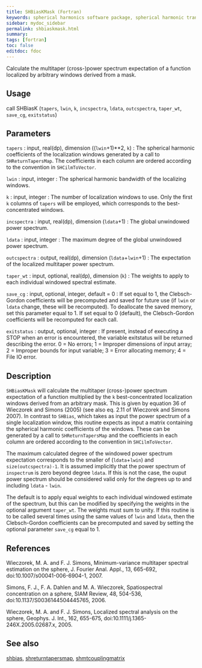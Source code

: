 ```yaml
---
title: SHBiasKMask (Fortran)
keywords: spherical harmonics software package, spherical harmonic transform, legendre functions, multitaper spectral analysis, fortran, Python, gravity, magnetic field
sidebar: mydoc_sidebar
permalink: shbiaskmask.html
summary:
tags: [fortran]
toc: false
editdoc: fdoc
---
```


Calculate the multitaper (cross-)power spectrum expectation of a function localized by arbitrary windows derived from a mask.

## Usage

call SHBiasK (`tapers`, `lwin`, `k`, `incspectra`, `ldata`, `outcspectra`, `taper_wt`, `save_cg`, `exitstatus`)

## Parameters

`tapers` : input, real(dp), dimension ((`lwin`+1)**2, `k`)
:   The spherical harmonic coefficients of the localization windows generated by a call to `SHReturnTapersMap`. The coefficients in each column are ordered according to the convention in `SHCilmToVector`.

`lwin` : input, integer
:   The spherical harmonic bandwidth of the localizing windows.

`k` : input, integer
:   The number of localization windows to use. Only the first `k` columns of `tapers` will be employed, which corresponds to the best-concentrated windows.

`incspectra` : input, real(dp), dimension (`ldata`+1)
:   The global unwindowed power spectrum.

`ldata` : input, integer
:   The maximum degree of the global unwindowed power spectrum.

`outcspectra` : output, real(dp), dimension (`ldata`+`lwin`+1)
:   The expectation of the localized multitaper power spectrum.

`taper_wt` : input, optional, real(dp), dimension (`k`)
:   The weights to apply to each individual windowed spectral estimate.

`save_cg` : input, optional, integer, default = 0
:   If set equal to 1, the Clebsch-Gordon coefficients will be precomputed and saved for future use (if `lwin` or `ldata` change, these will be recomputed). To deallocate the saved memory, set this parameter equal to 1. If set equal to 0 (default), the Clebsch-Gordon coefficients will be recomputed for each call.

`exitstatus` : output, optional, integer
:   If present, instead of executing a STOP when an error is encountered, the variable exitstatus will be returned describing the error. 0 = No errors; 1 = Improper dimensions of input array; 2 = Improper bounds for input variable; 3 = Error allocating memory; 4 = File IO error.

## Description

`SHBiasKMask` will calculate the multitaper (cross-)power spectrum expectation of a function multiplied by the `k` best-concentrated localization windows derived from an arbitrary mask. This is given by equation 36 of Wieczorek and Simons (2005) (see also eq. 2.11 of Wieczorek and Simons 2007). In contrast to `SHBias`, which takes as input the power spectrum of a single localization window, this routine expects as input a matrix containing the spherical harmonic coefficients of the windows. These can be generated by a call to `SHReturnTapersMap` and the coefficients in each column are ordered according to the convention in `SHCilmToVector`.

The maximum calculated degree of the windowed power spectrum expectation corresponds to the smaller of (`ldata`+`lwin`) and `size(outcspectra)-1`. It is assumed implicitly that the power spectrum of `inspectrum` is zero beyond degree `ldata`. If this is not the case, the ouput power spectrum should be considered valid only for the degrees up to and including `ldata` - `lwin`.

The default is to apply equal weights to each individual windowed estimate of the spectrum, but this can be modified by specifying the weights in the optional argument `taper_wt`. The weights must sum to unity. If this routine is to be called several times using the same values of `lwin` and `ldata`, then the Clebsch-Gordon coefficients can be precomputed and saved by setting the optional parameter `save_cg` equal to 1.

## References

Wieczorek, M. A. and F. J. Simons, Minimum-variance multitaper spectral estimation on the sphere, J. Fourier Anal. Appl., 13, 665-692, doi:10.1007/s00041-006-6904-1, 2007.

Simons, F. J., F. A. Dahlen and M. A. Wieczorek, Spatiospectral concentration on a sphere, SIAM Review, 48, 504-536, doi:10.1137/S0036144504445765, 2006. 

Wieczorek, M. A. and F. J. Simons, Localized spectral analysis on the sphere, 
Geophys. J. Int., 162, 655-675, doi:10.1111/j.1365-246X.2005.02687.x, 2005.

## See also

[shbias](shbias.html), [shreturntapersmap](shreturntapersmap.html), [shmtcouplingmatrix](shmtcouplingmatrix.html)
